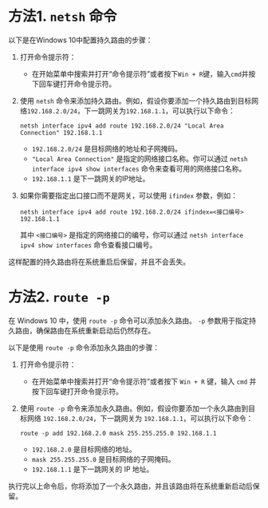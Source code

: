 # 方法1.  `netsh` 命令
以下是在Windows 10中配置持久路由的步骤：

1. 打开命令提示符：
    
    - 在开始菜单中搜索并打开“命令提示符”或者按下`Win + R`键，输入`cmd`并按下回车键打开命令提示符。
2. 使用 `netsh` 命令来添加持久路由。例如，假设你要添加一个持久路由到目标网络`192.168.2.0/24`，下一跳网关为`192.168.1.1`，可以执行以下命令：
    
    `netsh interface ipv4 add route 192.168.2.0/24 "Local Area Connection" 192.168.1.1`
    
    - `192.168.2.0/24` 是目标网络的地址和子网掩码。
    - `"Local Area Connection"` 是指定的网络接口名称。你可以通过 `netsh interface ipv4 show interfaces` 命令来查看可用的网络接口名称。
    - `192.168.1.1` 是下一跳网关的IP地址。
3. 如果你需要指定出口接口而不是网关，可以使用 `ifindex` 参数，例如：
    
     `netsh interface ipv4 add route 192.168.2.0/24 ifindex=<接口编号> 192.168.1.1`
    
    其中 `<接口编号>` 是指定的网络接口的编号，你可以通过 `netsh interface ipv4 show interfaces` 命令查看接口编号。
    

这样配置的持久路由将在系统重启后保留，并且不会丢失。


# 方法2. `route -p`
在 Windows 10 中，使用 `route -p` 命令可以添加永久路由。 `-p` 参数用于指定持久路由，确保路由在系统重新启动后仍然存在。

以下是使用 `route -p` 命令添加永久路由的步骤：

1. 打开命令提示符：
    
    - 在开始菜单中搜索并打开“命令提示符”或者按下 `Win + R` 键，输入 `cmd` 并按下回车键打开命令提示符。
2. 使用 `route -p` 命令来添加永久路由。例如，假设你要添加一个永久路由到目标网络 `192.168.2.0/24`，下一跳网关为 `192.168.1.1`，可以执行以下命令：
    
       
    `route -p add 192.168.2.0 mask 255.255.255.0 192.168.1.1`
    
    - `192.168.2.0` 是目标网络的地址。
    - `mask 255.255.255.0` 是目标网络的子网掩码。
    - `192.168.1.1` 是下一跳网关的 IP 地址。

执行完以上命令后，你将添加了一个永久路由，并且该路由将在系统重新启动后保留。